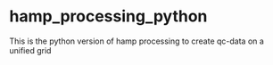 # hamp_processing_python
This is the python version of hamp processing to create qc-data on a unified grid
